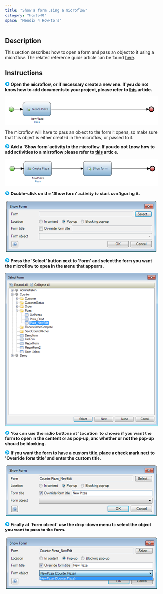 ```yaml
---
title: "Show a form using a microflow"
category: "howto40"
space: "Mendix 4 How-to's"
---
```

## Description

This section describes how to open a form and pass an object to it using a microflow. The related reference guide article can be found [here](https://world.mendix.com/pages/releaseview.action?pageId=10420581).

## Instructions

![](attachments/819203/917932.png) **Open the microflow, or if necessary create a new one. If you do not know how to add documents to your project, please refer to [this](add-documents-to-a-module) article.**

![](attachments/2621596/2752901.png)

The microflow will have to pass an object to the form it opens, so make sure that this object is either created in the microflow, or passed to it.

![](attachments/819203/917932.png) **Add a 'Show form' activity to the microflow. If you do not know how to add activities to a microflow please refer to [this](add-an-activity-to-a-microflow) article.**

![](attachments/2621596/2752902.png)

![](attachments/819203/917932.png) **Double-click on the 'Show form' activity to start configuring it.**

![](attachments/2621596/2752887.png)

![](attachments/819203/917932.png) **Press the 'Select' button next to 'Form' and select the form you want the microflow to open in the menu that appears.**

![](attachments/2621596/2752900.png)

![](attachments/819203/917932.png) **You can use the radio buttons at 'Location' to choose if you want the form to open in the content or as pop-up, and whether or not the pop-up should be blocking.**

![](attachments/819203/917932.png) **If you want the form to have a custom title, place a check mark next to 'Override form title' and enter the custom title.**

![](attachments/2621596/2752899.png)

![](attachments/819203/917932.png) **Finally at 'Form object' use the drop-down menu to select the object you want to pass to the form.**

![](attachments/2621596/2752888.png)

